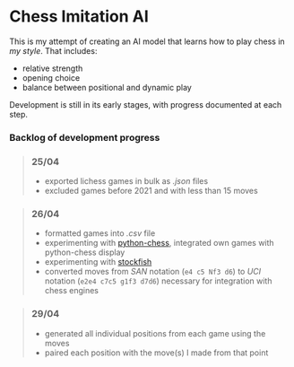 # Chess Imitation AI
This is my attempt of creating an AI model that learns how to play chess in *my style*. That includes:
- relative strength
- opening choice
- balance between positional and dynamic play

Development is still in its early stages, with progress documented at each step.
### Backlog of development progress

>### 25/04
>
>- exported lichess games in bulk as *.json* files
>- excluded games before 2021 and with less than 15 moves

>### 26/04
>
>- formatted games into *.csv* file
>- experimenting with [python-chess](https://python-chess.readthedocs.io/en/latest/), integrated own games with python-chess display
>- experimenting with [stockfish](https://pypi.org/project/stockfish/)
>- converted moves from *SAN* notation (```e4 c5 Nf3 d6```) to *UCI* notation (```e2e4 c7c5 g1f3 d7d6```) necessary for integration with chess engines

>### 29/04
>
>- generated all individual positions from each game using the moves
>- paired each position with the move(s) I made from that point
